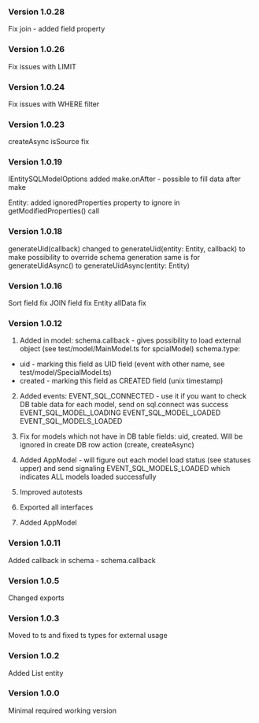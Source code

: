 ### Version 1.0.28
Fix join - added field property

### Version 1.0.26
Fix issues with LIMIT

### Version 1.0.24
Fix issues with WHERE filter

### Version 1.0.23
createAsync  isSource fix

### Version 1.0.19
IEntitySQLModelOptions
added make.onAfter - possible to fill data after make

Entity:
added ignoredProperties property to ignore in getModifiedProperties() call


### Version 1.0.18

generateUid(callback) changed to generateUid(entity: Entity, callback) 
to make possibility to override schema generation
same is for generateUidAsync() to generateUidAsync(entity: Entity)
### Version 1.0.16

Sort field fix
JOIN field fix
Entity allData fix

### Version 1.0.12
1. Added in model:
schema.callback - gives possibility to load external object (see test/model/MainModel.ts for spcialModel)
schema.type:
- uid - marking this field as UID field (event with other name, see test/model/SpecialModel.ts) 
- created - marking this field as CREATED field (unix timestamp)

2. Added events:
EVENT_SQL_CONNECTED - use it if you want to check DB table data for each model, send on sql.connect was success
EVENT_SQL_MODEL_LOADING
EVENT_SQL_MODEL_LOADED
EVENT_SQL_MODELS_LOADED

3. Fix for models which not have in DB table fields: uid, created.
Will be ignored in create DB row action (create, createAsync)

4. Added AppModel - will figure out each model load status (see statuses upper) 
and send signaling EVENT_SQL_MODELS_LOADED which indicates ALL models loaded successfully

5. Improved autotests
6. Exported all interfaces
7. Added AppModel


### Version 1.0.11
Added callback in schema - schema.callback

### Version 1.0.5
Changed exports

### Version 1.0.3

Moved to ts and fixed ts types for external usage

### Version 1.0.2

Added List entity

### Version 1.0.0

Minimal required working version
